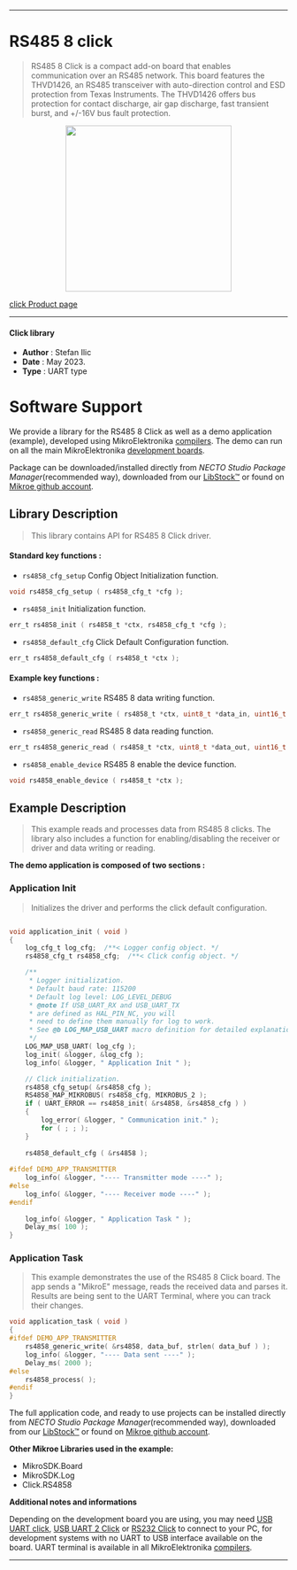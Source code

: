 
---
# RS485 8 click

> RS485 8 Click is a compact add-on board that enables communication over an RS485 network. This board features the THVD1426, an RS485 transceiver with auto-direction control and ESD protection from Texas Instruments. The THVD1426 offers bus protection for contact discharge, air gap discharge, fast transient burst, and +/-16V bus fault protection.

<p align="center">
  <img src="https://download.mikroe.com/images/click_for_ide/rs4858_click.png" height=300px>
</p>

[click Product page](https://www.mikroe.com/rs485-8-click)

---


#### Click library

- **Author**        : Stefan Ilic
- **Date**          : May 2023.
- **Type**          : UART type


# Software Support

We provide a library for the RS485 8 Click
as well as a demo application (example), developed using MikroElektronika
[compilers](https://www.mikroe.com/necto-studio).
The demo can run on all the main MikroElektronika [development boards](https://www.mikroe.com/development-boards).

Package can be downloaded/installed directly from *NECTO Studio Package Manager*(recommended way), downloaded from our [LibStock&trade;](https://libstock.mikroe.com) or found on [Mikroe github account](https://github.com/MikroElektronika/mikrosdk_click_v2/tree/master/clicks).

## Library Description

> This library contains API for RS485 8 Click driver.

#### Standard key functions :

- `rs4858_cfg_setup` Config Object Initialization function.
```c
void rs4858_cfg_setup ( rs4858_cfg_t *cfg );
```

- `rs4858_init` Initialization function.
```c
err_t rs4858_init ( rs4858_t *ctx, rs4858_cfg_t *cfg );
```

- `rs4858_default_cfg` Click Default Configuration function.
```c
err_t rs4858_default_cfg ( rs4858_t *ctx );
```

#### Example key functions :

- `rs4858_generic_write` RS485 8 data writing function.
```c
err_t rs4858_generic_write ( rs4858_t *ctx, uint8_t *data_in, uint16_t len );
```

- `rs4858_generic_read` RS485 8 data reading function.
```c
err_t rs4858_generic_read ( rs4858_t *ctx, uint8_t *data_out, uint16_t len );
```

- `rs4858_enable_device` RS485 8 enable the device function.
```c
void rs4858_enable_device ( rs4858_t *ctx );
```

## Example Description

> This example reads and processes data from RS485 8 clicks.
  The library also includes a function for enabling/disabling 
  the receiver or driver and data writing or reading.

**The demo application is composed of two sections :**

### Application Init

> Initializes the driver and performs the click default configuration.

```c

void application_init ( void ) 
{
    log_cfg_t log_cfg;  /**< Logger config object. */
    rs4858_cfg_t rs4858_cfg;  /**< Click config object. */

    /** 
     * Logger initialization.
     * Default baud rate: 115200
     * Default log level: LOG_LEVEL_DEBUG
     * @note If USB_UART_RX and USB_UART_TX 
     * are defined as HAL_PIN_NC, you will 
     * need to define them manually for log to work. 
     * See @b LOG_MAP_USB_UART macro definition for detailed explanation.
     */
    LOG_MAP_USB_UART( log_cfg );
    log_init( &logger, &log_cfg );
    log_info( &logger, " Application Init " );

    // Click initialization.
    rs4858_cfg_setup( &rs4858_cfg );
    RS4858_MAP_MIKROBUS( rs4858_cfg, MIKROBUS_2 );
    if ( UART_ERROR == rs4858_init( &rs4858, &rs4858_cfg ) ) 
    {
        log_error( &logger, " Communication init." );
        for ( ; ; );
    }
    
    rs4858_default_cfg ( &rs4858 );
    
#ifdef DEMO_APP_TRANSMITTER
    log_info( &logger, "---- Transmitter mode ----" );
#else
    log_info( &logger, "---- Receiver mode ----" );
#endif 
    
    log_info( &logger, " Application Task " );
    Delay_ms( 100 );
}

```

### Application Task

> This example demonstrates the use of the RS485 8 Click board.
  The app sends a "MikroE" message, reads the received data and parses it.
  Results are being sent to the UART Terminal, where you can track their changes.

```c
void application_task ( void ) 
{
#ifdef DEMO_APP_TRANSMITTER
    rs4858_generic_write( &rs4858, data_buf, strlen( data_buf ) );
    log_info( &logger, "---- Data sent ----" );
    Delay_ms( 2000 );
#else
    rs4858_process( );
#endif 
}
```

The full application code, and ready to use projects can be installed directly from *NECTO Studio Package Manager*(recommended way), downloaded from our [LibStock&trade;](https://libstock.mikroe.com) or found on [Mikroe github account](https://github.com/MikroElektronika/mikrosdk_click_v2/tree/master/clicks).

**Other Mikroe Libraries used in the example:**

- MikroSDK.Board
- MikroSDK.Log
- Click.RS4858

**Additional notes and informations**

Depending on the development board you are using, you may need
[USB UART click](https://www.mikroe.com/usb-uart-click),
[USB UART 2 Click](https://www.mikroe.com/usb-uart-2-click) or
[RS232 Click](https://www.mikroe.com/rs232-click) to connect to your PC, for
development systems with no UART to USB interface available on the board. UART
terminal is available in all MikroElektronika
[compilers](https://shop.mikroe.com/compilers).

---
